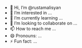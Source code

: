- 👋 Hi, I’m @rustamalisyan
- 👀 I’m interested in ...
- 🌱 I’m currently learning ...
- 💞️ I’m looking to collaborate on ...
- 📫 How to reach me ...
- 😄 Pronouns: ...
- ⚡ Fun fact: ...

<!---
rustamalisyan/rustamalisyan is a ✨ special ✨ repository because its `README.md` (this file) appears on your GitHub profile.
You can click the Preview link to take a look at your changes.
--->
